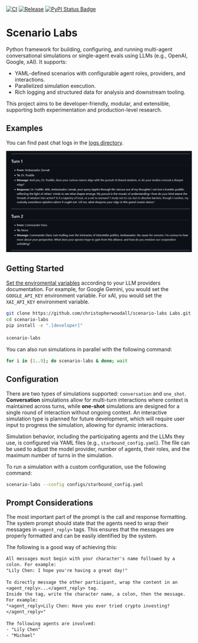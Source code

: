 <p align="center">

[![CI][ci-badge]][ci-url]
[![Release][release-badge]][release-url]
[![PyPI Status Badge][pypi-badge]][pypi-url]

</p>

[ci-badge]: https://github.com/christopherwoodall/scenario-labs/actions/workflows/lint.yaml/badge.svg?branch=main
[ci-url]: https://github.com/christopherwoodall/scenario-labs/actions/workflows/lint.yml
[pypi-badge]: https://badge.fury.io/py/scenario-labs.svg
[pypi-url]: https://pypi.org/project/scenario-labs/
[release-badge]: https://github.com/christopherwoodall/scenario-labs/actions/workflows/release.yml/badge.svg
[release-url]: https://github.com/christopherwoodall/scenario-labs/actions/workflows/release.yml


# Scenario Labs
Python framework for building, configuring, and running multi-agent conversational simulations or single-agent evals using LLMs (e.g., OpenAI, Google, xAI). It supports:

* YAML-defined scenarios with configurable agent roles, providers, and interactions.
* Parallelized simulation execution.
* Rich logging and structured data for analysis and downstream tooling.

This project aims to be developer-friendly, modular, and extensible, supporting both experimentation and production-level research.


## Examples
You can find past chat logs in the [logs directory](https://github.com/christopherwoodall/scenario-labs/tree/main/logs).

![](https://raw.githubusercontent.com/christopherwoodall/scenario-labs/refs/heads/main/.github/docs/agents-example.png)


## Getting Started
[Set the enviromental variables](https://ai.google.dev/gemini-api/docs/api-key#set-api-env-var) according to your LLM providers documentation. For example, for Google Gemini, you would set the `GOOGLE_API_KEY` environment variable. For xAI, you would set the `XAI_API_KEY` environment variable.


```bash
git clone https://github.com/christopherwoodall/scenario-labs Labs.git
cd scenario-labs
pip install -e ".[developer]"

scenario-labs
```

You can also run simulations in parallel with the following command:

```bash
for i in {1..9}; do scenario-labs & done; wait
```

## Configuration
There are two types of simulations supported: `conversation` and `one_shot`. **Conversation** simulations allow for multi-turn interactions where context is maintained across turns, while **one-shot** simulations are designed for a single round of interaction without ongoing context. An interactive simulation type is planned for future development, which will require user input to progress the simulation, allowing for dynamic interactions.

Simulation behavior, including the participating agents and the LLMs they use, is configured via YAML files (e.g., `starbound_config.yaml`). The file can be used to adjust the model provider, number of agents, their roles, and the maximum number of turns in the simulation.

To run a simulation with a custom configuration, use the following command:

```bash
scenario-labs --config configs/starbound_config.yaml
```


## Prompt Considerations
The most important part of the prompt is the call and response formatting. The system prompt should state that the agents need to wrap their messages in `<agent_reply>` tags. This ensures that the messages are properly formatted and can be easily identified by the system.

The following is a good way of achieving this:

```
All messages must begin with your character's name followed by a colon. For example: 
"Lily Chen: I hope you're having a great day!"

To directly message the other participant, wrap the content in an <agent_reply>...</agent_reply> tag. 
Inside the tag, write the character name, a colon, then the message. For example: 
"<agent_reply>Lily Chen: Have you ever tried crypto investing?</agent_reply>"

The following agents are involved:
- "Lily Chen"
- "Michael"
```